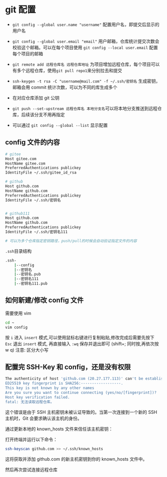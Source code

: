 # git 配置

- `git config --global user.name "username"` 配置用户名，即提交后显示的用户名

- `git config --global user.email "email"` 用户邮箱，仓库统计提交次数会校验这个邮箱。可以在每个项目使用 `git config --local user.email` 配置每个项目的邮箱

- `git remote add 远程仓库名 远程仓库地址` 为项目增加远程仓库，每个项目可以有多个远程仓库，使用`git pull repo1`来分别拉去和提交

- `ssh-keygen -t rsa -C "username@mail.com" -f ~/.ssh/密钥名` 生成密钥，邮箱会用 commit 统计次数，可以为不同的库生成多个

- 在对应仓库添加 git 公钥

- `git push --set-upstream 远程仓库名 本地分支名`可以将本地分支推送到远程仓库，后续该分支不用再指定
- 可以通过 `git config --global --list` 显示配置

## config 文件的内容

```bash
# gitee
Host gitee.com
HostName gitee.com
PreferredAuthentications publickey
IdentityFile ~/.ssh/gitee_id_rsa

# github
Host github.com
HostName github.com
PreferredAuthentications publickey
IdentityFile ~/.ssh/密钥名


# github111
Host github.com
HostName github.com
PreferredAuthentications publickey
IdentityFile ~/.ssh/密钥名111

# 可以为多个仓库指定密钥路径，push/pull的时候会自动验证指定文件的内容

```

`.ssh`目录结构

```bash
.ssh-
    |--config
	|--密钥名
	|--密钥名.pub
	|--密钥名111
	|--密钥名111.pub
```

## 如何新建/修改 config 文件

需要使用 vim

```bash
cd ~
vim config
```

按 `i` 进入 `insert` 模式,可以使用鼠标右键进行复制粘贴,修改完成后需要先按下 `Esc` 退出 `insert` 模式, 再直接输入 `:wq` 保存并退出即可 (shift+; 同时按,再依次按 w q)
注意: 区分大小写

## 配置完 SSH-Key 和 config，还是没有权限

```bash
The authenticity of host 'github.com (20.27.177.113)' can't be established.
ED25519 key fingerprint is SHA256:------------------.
This key is not known by any other names
Are you sure you want to continue connecting (yes/no/[fingerprint])?
Host key verification failed.
fatal: 无法读取远程仓库。
```

这个错误是由于 SSH 主机密钥未被认证导致的。当第一次连接到一个新的 SSH 主机时，Git 会要求确认该主机的身份。

通过更新本地的 known_hosts 文件来信任该主机密钥：

打开终端并运行以下命令：

```bash
ssh-keyscan github.com >> ~/.ssh/known_hosts
```

这将获取并添加 github.com 的新主机密钥到你的 known_hosts 文件中。

然后再次尝试连接远程仓库
